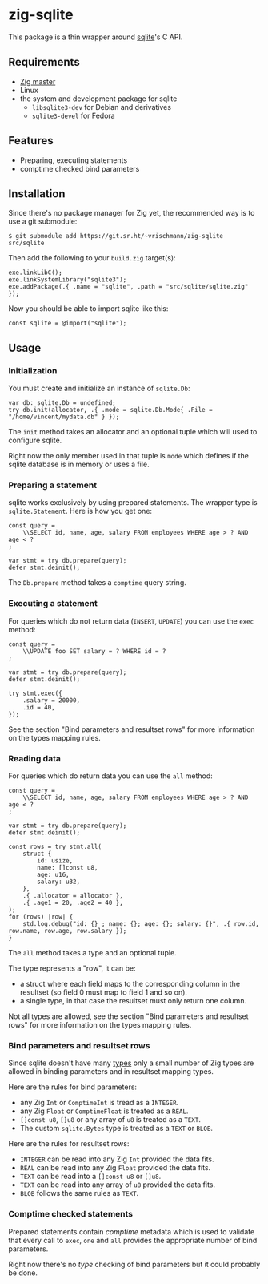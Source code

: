 # zig-sqlite

This package is a thin wrapper around [sqlite](https://sqlite.org/index.html)'s C API.

## Requirements

* [Zig master](https://ziglang.org/download/)
* Linux
* the system and development package for sqlite
  * `libsqlite3-dev` for Debian and derivatives
  * `sqlite3-devel` for Fedora

## Features

* Preparing, executing statements
* comptime checked bind parameters

## Installation

Since there's no package manager for Zig yet, the recommended way is to use a git submodule:

    $ git submodule add https://git.sr.ht/~vrischmann/zig-sqlite src/sqlite

Then add the following to your `build.zig` target(s):

    exe.linkLibC();
    exe.linkSystemLibrary("sqlite3");
    exe.addPackage(.{ .name = "sqlite", .path = "src/sqlite/sqlite.zig" });

Now you should be able to import sqlite like this:

    const sqlite = @import("sqlite");

## Usage

### Initialization

You must create and initialize an instance of `sqlite.Db`:

    var db: sqlite.Db = undefined;
    try db.init(allocator, .{ .mode = sqlite.Db.Mode{ .File = "/home/vincent/mydata.db" } });

The `init` method takes an allocator and an optional tuple which will used to configure sqlite.

Right now the only member used in that tuple is `mode` which defines if the sqlite database is in memory or uses a file.

### Preparing a statement

sqlite works exclusively by using prepared statements. The wrapper type is `sqlite.Statement`. Here is how you get one:

    const query =
        \\SELECT id, name, age, salary FROM employees WHERE age > ? AND age < ?
    ;

    var stmt = try db.prepare(query);
    defer stmt.deinit();

The `Db.prepare` method takes a `comptime` query string.

### Executing a statement

For queries which do not return data (`INSERT`, `UPDATE`) you can use the `exec` method:

    const query =
        \\UPDATE foo SET salary = ? WHERE id = ?
    ;

    var stmt = try db.prepare(query);
    defer stmt.deinit();

    try stmt.exec({
        .salary = 20000,
        .id = 40,
    });

See the section "Bind parameters and resultset rows" for more information on the types mapping rules.

### Reading data

For queries which do return data you can use the `all` method:

    const query =
        \\SELECT id, name, age, salary FROM employees WHERE age > ? AND age < ?
    ;

    var stmt = try db.prepare(query);
    defer stmt.deinit();

    const rows = try stmt.all(
        struct {
            id: usize,
            name: []const u8,
            age: u16,
            salary: u32,
        },
        .{ .allocator = allocator },
        .{ .age1 = 20, .age2 = 40 },
    );
    for (rows) |row| {
        std.log.debug("id: {} ; name: {}; age: {}; salary: {}", .{ row.id, row.name, row.age, row.salary });
    }

The `all` method takes a type and an optional tuple.

The type represents a "row", it can be:
* a struct where each field maps to the corresponding column in the resultset (so field 0 must map to field 1 and so on).
* a single type, in that case the resultset must only return one column.

Not all types are allowed, see the section "Bind parameters and resultset rows" for more information on the types mapping rules.

### Bind parameters and resultset rows

Since sqlite doesn't have many [types](https://www.sqlite.org/datatype3.html) only a small number of Zig types are allowed in binding parameters and in resultset mapping types.

Here are the rules for bind parameters:
* any Zig `Int` or `ComptimeInt` is tread as a `INTEGER`.
* any Zig `Float` or `ComptimeFloat` is treated as a `REAL`.
* `[]const u8`, `[]u8` or any array of `u8` is treated as a `TEXT`.
* The custom `sqlite.Bytes` type is treated as a `TEXT` or `BLOB`.

Here are the rules for resultset rows:
* `INTEGER` can be read into any Zig `Int` provided the data fits.
* `REAL` can be read into any Zig `Float` provided the data fits.
* `TEXT` can be read into a `[]const u8` or `[]u8`.
* `TEXT` can be read into any array of `u8` provided the data fits.
* `BLOB` follows the same rules as `TEXT`.

### Comptime checked statements

Prepared statements contain _comptime_ metadata which is used to validate that every call to `exec`, `one` and `all` provides the appropriate number of bind parameters.

Right now there's no _type_ checking of bind parameters but it could probably be done.
